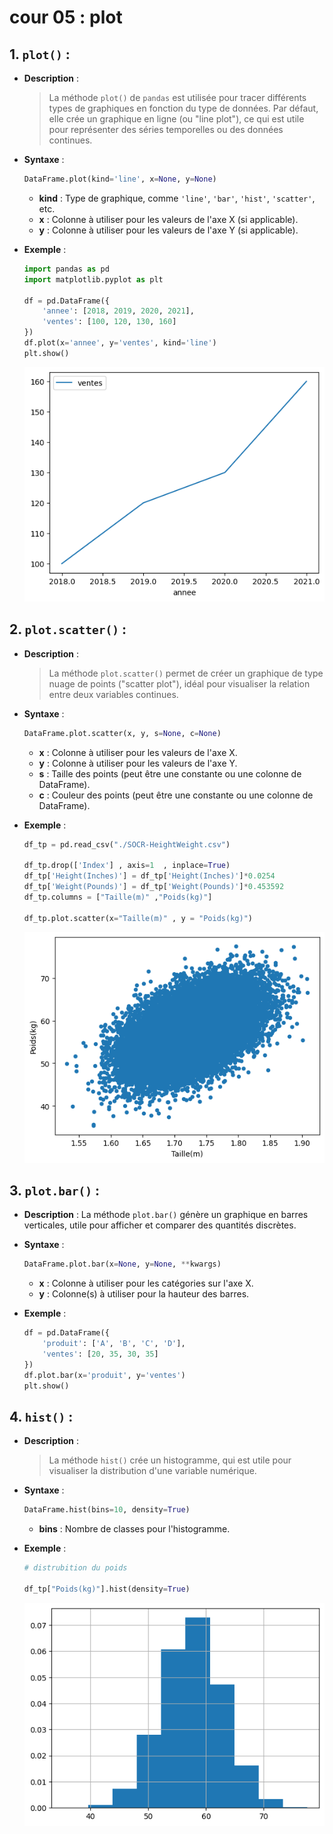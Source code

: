 # cour 05 : **plot**

## 1. **`plot()` :**

-   **Description** :

    > La méthode `plot()` de `pandas` est utilisée pour tracer différents types de graphiques en fonction du type de données. Par défaut, elle crée un graphique en ligne (ou "line plot"), ce qui est utile pour représenter des séries temporelles ou des données continues.

-   **Syntaxe** :

    ```python
    DataFrame.plot(kind='line', x=None, y=None)
    ```

    -   **kind** : Type de graphique, comme `'line'`, `'bar'`, `'hist'`, `'scatter'`, etc.
    -   **x** : Colonne à utiliser pour les valeurs de l'axe X (si applicable).
    -   **y** : Colonne à utiliser pour les valeurs de l'axe Y (si applicable).

-   **Exemple** :

    ```python
    import pandas as pd
    import matplotlib.pyplot as plt

    df = pd.DataFrame({
        'annee': [2018, 2019, 2020, 2021],
        'ventes': [100, 120, 130, 160]
    })
    df.plot(x='annee', y='ventes', kind='line')
    plt.show()
    ```

    ![alt text](image.png)

## 2. **`plot.scatter()` :**

-   **Description** :

    > La méthode `plot.scatter()` permet de créer un graphique de type nuage de points ("scatter plot"), idéal pour visualiser la relation entre deux variables continues.

-   **Syntaxe** :

    ```python
    DataFrame.plot.scatter(x, y, s=None, c=None)
    ```

    -   **x** : Colonne à utiliser pour les valeurs de l'axe X.
    -   **y** : Colonne à utiliser pour les valeurs de l'axe Y.
    -   **s** : Taille des points (peut être une constante ou une colonne de DataFrame).
    -   **c** : Couleur des points (peut être une constante ou une colonne de DataFrame).

-   **Exemple** :

    ```python
    df_tp = pd.read_csv("./SOCR-HeightWeight.csv")

    df_tp.drop(['Index'] , axis=1  , inplace=True)
    df_tp['Height(Inches)'] = df_tp['Height(Inches)']*0.0254
    df_tp['Weight(Pounds)'] = df_tp['Weight(Pounds)']*0.453592
    df_tp.columns = ["Taille(m)" ,"Poids(kg)"]

    df_tp.plot.scatter(x="Taille(m)" , y = "Poids(kg)")
    ```

    ![alt text](image-1.png)

## 3. **`plot.bar()` :**

-   **Description** : La méthode `plot.bar()` génère un graphique en barres verticales, utile pour afficher et comparer des quantités discrètes.

-   **Syntaxe** :

    ```python
    DataFrame.plot.bar(x=None, y=None, **kwargs)
    ```

    -   **x** : Colonne à utiliser pour les catégories sur l'axe X.
    -   **y** : Colonne(s) à utiliser pour la hauteur des barres.

-   **Exemple** :

    ```python
    df = pd.DataFrame({
        'produit': ['A', 'B', 'C', 'D'],
        'ventes': [20, 35, 30, 35]
    })
    df.plot.bar(x='produit', y='ventes')
    plt.show()
    ```

## 4. **`hist()` :**

-   **Description** :

    > La méthode `hist()` crée un histogramme, qui est utile pour visualiser la distribution d'une variable numérique.

-   **Syntaxe** :

    ```python
    DataFrame.hist(bins=10, density=True)
    ```

    -   **bins** : Nombre de classes pour l'histogramme.

-   **Exemple** :

    ```python
    # distrubition du poids

    df_tp["Poids(kg)"].hist(density=True)
    ```

    ![alt text](image-2.png)
